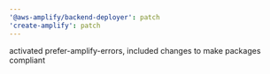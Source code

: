 ```yaml
---
'@aws-amplify/backend-deployer': patch
'create-amplify': patch
---
```


activated prefer-amplify-errors, included changes to make packages compliant
